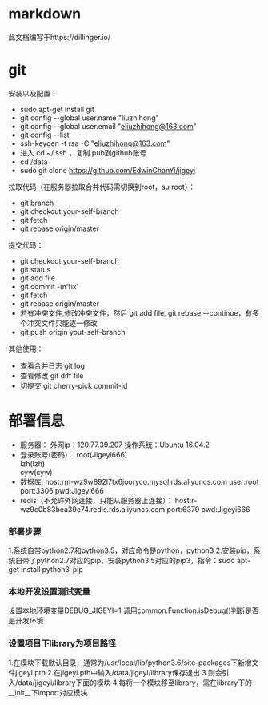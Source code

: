 # markdown
此文档编写于https://dillinger.io/

# git
安装以及配置：
  - sudo apt-get install git
  - git config --global user.name "liuzhihong"
  - git config --global user.email "eliuzhihong@163.com"
  - git config --list
  - ssh-keygen -t rsa -C "eliuzhihong@163.com"
  - 进入 cd ~/.ssh ，复制.pub到github账号
  - cd /data
  - sudo git clone https://github.com/EdwinChanYi/jigeyi

拉取代码（在服务器拉取合并代码需切换到root，su root）：
  - git branch
  - git checkout your-self-branch
  - git fetch
  - git rebase origin/master
  
提交代码：
  - git checkout your-self-branch
  - git status
  - git add file
  - git commit -m'fix'
  - git fetch
  - git rebase origin/master
  - 若有冲突文件,修改冲突文件，然后 git add file, git rebase --continue，有多个冲突文件只能逐一修改
  - git push origin yout-self-branch
 
其他使用：
  - 查看合并日志 git log
  - 查看修改 git diff file
  - 切提交 git cherry-pick commit-id

# 部署信息

  - 服务器：
   外网ip：120.77.39.207
   操作系统：Ubuntu 16.04.2
  - 登录账号(密码)：
   root(Jigeyi666)     
   lzh(lzh)    
   cyw(cyw)
  - 数据库:
   host:rm-wz9w892l7tx6jooryco.mysql.rds.aliyuncs.com
   user:root
   port:3306
   pwd:Jigeyi666
  - redis（不允许外网连接，只能从服务器上连接）：
   host:r-wz9c0b83bea39e74.redis.rds.aliyuncs.com
   port:6379
   pwd:Jigeyi666
  
### 部署步骤
1.系统自带python2.7和python3.5，对应命令是python，python3
2.安装pip，系统自带了python2.7对应的pip，安装python3.5对应的pip3，指令：sudo apt-get install python3-pip

### 本地开发设置测试变量
设置本地环境变量DEBUG_JIGEYI=1
调用common.Function.isDebug()判断是否是开发环境

### 设置项目下library为项目路径
1.在模块下载默认目录，通常为/usr/local/lib/python3.6/site-packages下新增文件jigeyi.pth
2.在jigeyi.pth中输入/data/jigeyi/library保存退出
3.则会引入/data/jigeyi/library下面的模块
4.每将一个模块移至library，需在library下的__init__下import对应模块



